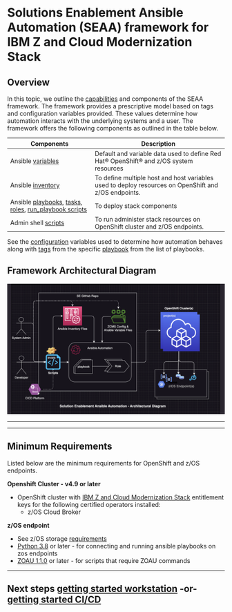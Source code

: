 # Solutions Enablement Ansible Automation (SEAA) framework for IBM Z and Cloud Modernization Stack

## Overview
 In this topic, we outline the [capabilities](/zmodstack-solutions/docs/guide/feature-list.md) and components of the SEAA framework. The framework provides a prescriptive model based on tags and configuration variables provided. These values determine how automation interacts with the underlying systems and a user. The framework offers the following components as outlined in the table below.

<!-- In this topic, we are providing an automation framework and some samples to help you enhance modernization journey by using the stack. The framework provides a prescriptive model based on tags and configuration variables provided. These values determine how automation interacts with the underlying systems and a user. The framework offers you the ansible components as outlined in the table below. -->

|**Components**|**Description**|
|----------------------|---------------|
|Ansible [variables](/zmodstack-solutions/ibm/seaa/ansible/variables/README.md)|Default and variable data used to define Red Hat® OpenShift® and z/OS system resources|
|Ansible [inventory](/zmodstack-solutions/ibm/seaa/ansible/playbooks/inventory/README.md)|To define multiple host and host variables used to deploy resources on OpenShift and z/OS endpoints.
|Ansible [playbooks](/zmodstack-solutions/ibm/seaa/ansible/playbooks/README.md), [tasks](/zmodstack-solutions/ibm/seaa/ansible/tasks/README.md), [roles](/zmodstack-solutions/ibm/seaa/ansible/roles/README.md), [run_playbook scripts](/zmodstack-solutions/ibm/seaa/scripts/run_playbooks/README.md)|To deploy stack components
|Admin shell [scripts](/zmodstack-solutions/ibm/seaa/scripts/admin/README.md) |To run administer stack resources on OpenShift cluster and z/OS endpoints. 

See the [configuration](/zmodstack-solutions/ibm/seaa/ansible/variables/config/seaa_config.yaml) variables used to determine how automation behaves along with [tags](/zmodstack-solutions/docs/guide/seaa-tags.md) from the specific [playbook](/zmodstack-solutions/ibm/seaa/ansible/playbooks/README.md) from the list of playbooks.

## Framework Architectural Diagram
![Architectural Diagram](../images/seaa-architectural-diagram.png)

---
<!-- 
## Automated Solutions
The table here provides an overview of solutions that are considered for automation.
<table>
<thead>
  <tr>
    <th>Product</th>
    <th>Automation Solution</th>
    <th>Supported</th>
  </tr>
</thead>
<tbody>
  <tr>
    <td rowspan="4">IBM z/OS Cloud Broker using <a href="https://www.ibm.com/docs/en/cloud-paks/z-modernization-stack/2023.1?topic=azrpzcb-performing-zos-cloud-broker-tasks-via-kubernetes-native-api-calls" target="_blank" rel="noopener noreferrer">Kubernetes native APIs</a></td>
    <td>Deploy IBM z/OS Package Manager</td>
    <td>:heavy_check_mark:</td>
  </tr>
  <tr>
    <td>Deploy IBM Z Open Automation Utilities</td>
    <td>:heavy_check_mark:</td>
  </tr>
  <tr>
    <td>Deploy IBM Open Enterprise Languages</td>
    <td>:heavy_check_mark:</td>
  </tr>
  <tr>
    <td>Deploy IBM IMS Operator</td>
    <td>WIP</td>
  </tr>
  <tr>
    <td>Wazi DevSpaces</td>
    <td colspan="2">Not automated (under consideration)</td>
  </tr>
  <tr>
    <td>Wazi Sandbox</td>
    <td colspan="2"><ul><li>Not automated (under consideration)</li><li>Secure with RACF Operator - Not automated (under consideration)</li></ul>
</td>
  </tr>
  <tr>
    <td>z/OS Connect EE</td>
    <td colspan="2">Not automated (under consideration)</td>
  </tr>
</tbody>
</table> -->
  
<!-- ## Content
- _acceptance_test - *IBM Internal Use ONLY* - used to verify z/OS Cloud and Modernization Stack components - **Work in Progress**
- ansible - Parent directory for ansible artifacts
  - [roles](ansible/roles) - ansible roles for solution enablement
  - [tasks](ansible/tasks) - common ansible task for solution enablement
  - [playbooks](ansible/playbooks) - ansible playbooks for solution enablement
  - [variables](ansible/variables) - ansible variables used by roles, task and playbooks, and to config automation
- [scripts](scripts) - directory with bash scripts for ansible playbooks and admin task
- [collections](collections) - directory with collections used in playbooks - **Work in Progress**
 -->

<!-- # Configuring and running automation
Please see below the information about minimum requirements, configuring, and running automation from this repo.
*** -->
---
## Minimum Requirements
Listed below are the minimum requirements for OpenShift and z/OS endpoints.
<!-- -<!-- - - Dev Environment:
- ansible-lint -  python -m pip install ansible-lint -->

**Openshift Cluster - v4.9 or later**
- OpenShift cluster with [IBM Z and Cloud Modernization Stack](https://www.ibm.com/docs/en/cloud-paks/z-modernization-stack/latest?topic=installing) entitlement keys for the following certified operators installed:
  - z/OS Cloud Broker<br>

**z/OS endpoint** <!--  (when running z/OS [admin scripts/playbooks](ansible/scripts/admin)) ** Work in Progress  -->
- See z/OS storage [requirements](https://www.ibm.com/docs/en/cloud-paks/z-modernization-stack/2023.1?topic=planning-system-requirements#z-os-storage)
- [Python 3.8](https://www.python.org/downloads/) or later - for connecting and running ansible playbooks on zos endpoints
- [ZOAU 1.1.0](https://www.ibm.com/docs/en/wdfrhcw/1.4.0?topic=components-z-open-automation-utilities) or later -  for scripts that require ZOAU commands <br>


<!-- # Next Steps [setup workstation to run local](/zmodstack-solutions/docs/setup/get-started-local.md) -->
---
## Next steps [getting started workstation](/zmodstack-solutions/docs/setup/get-started-workstation.md) -or- [getting started CI/CD](/zmodstack-solutions/docs/setup/get-started-cicd.md) 
<!-- ## Running automation locally -->
<!-- ### 1. Configure Workstation
a. Export the following environment variables on local machine.
  - **SEAA_CONFIG_PATH_TO_SE_ANSIBLE_ARTIFACTS** - the path to your cloned solutions-enablement repo **[ansible](ansible)** directory.
  - **ANSIBLE_FILTER_PLUGINS** - the path to the filter plugins directory appended to the ansible defaults.
  - **ANSIBLE_LIBRARY** - the path to the library plugins directory appended to the ansible defaults.

b. Optional: **SEAA_CONFIG_PATH_TO_SE_VARIABLES** - the path to ansible variables to use in seaa automation, if different from default location **[ansible/variables](ansible/variables)** directory.<br>
    **Example for unix-like OS terminal:**<br>
    ```
    export SEAA_CONFIG_PATH_TO_SE_ANSIBLE_ARTIFACTS=~/git/zstack/solutions-enablement/scenarios/ansible
    export ANSIBLE_FILTER_PLUGINS=${SEAA_CONFIG_PATH_TO_SE_ANSIBLE_ARTIFACTS}/plugins/filter:~/.ansible/plugins/filter:/usr/share/ansible/plugins/filter
    export ANSIBLE_LIBRARY=${SEAA_CONFIG_PATH_TO_SE_ANSIBLE_ARTIFACTS}/plugins/validation:~/.ansible/plugins:/usr/share/ansible/plugins

    ```
    **Note:** These environment variables can also be added to **.bash_profile** or to environment variables for specific OS.

c. Create Ansible Config file in home directory with the following content, see this [link](https://docs.ansible.com/ansible/latest/reference_appendices/config.html) for details on Ansible config:
  ```
  [defaults]
  # Number of forks Ansible will use to execute tasks on target hosts.
  forks = 25

  # This option preserves variable types during template operations
  jinja2_native=True

  # Colon separated paths in which Ansible will search for Roles.
  roles_path = ${SEAA_CONFIG_PATH_TO_SE_ANSIBLE_ARTIFACTS}/../../../zoscb_e2e/roles:${SEAA_CONFIG_PATH_TO_SE_ANSIBLE_ARTIFACTS}/roles

  # Toggle to control displaying skipped task/host entries in a task in the default callback
  display_skipped_hosts = false

  [ssh_connection]
  # Improvements performance when enabled.
  pipelining = True
  ``` -->

<!--   
### 1. Review and configure default Ansible variables
Review documentation for [variables](ansible/variables) and make any changes as required to configuration or defaults based on automation run.

### 2. Create Default Inventory
Review [sample-inventory.yaml](ansible/playbooks/inventory/sample-inventory.yaml) file and use it to create a local default **inventory.yaml** file in your cloned solutions-enablement repo **[inventory](ansible/playbooks/inventory)** directory. -->

<!--
# Ansible Inventory Notes
- simple-inventory.yaml - ansible inventory file for deploying/undeploying z cloud and modernization stack components across ocp clusters, zos endpoints and ocp projects. Edit this file and rename per usecase/scenarios.

- sample-inventory.yaml - ansible inventory file for deploying/undeploying z cloud and modernization stack components across ocp clusters, zos endpoints and ocp projects. Edit this file and rename per usecase/scenarios.

- All Group - "**all**" inventory default variables for inventory these values will apply to all group variables in iventory unless overrode by the specific group/host
- OCP Hosts Group - "**ocphosts**" grouped variables for Openshift clusters
- z/OS Endpoints Group - "**zosendpoints**" grouped variables for z/OS endpoints

-->
<!-- 
### 3. Run Playbook Script for Deploying Open Enterprise Languages (OEL) Development Environments-aaS
a. 'CD' to the **[run_playbooks](scripts/run_playbooks)** directory in cloned repo and run one or more of the following scenarios by using commands provided here.

  - #### Deploy **z/OS Cloud Broker** and **z/OS Package Manager** - ONLY:<br>
    ```
    ./run-deploy-oel-dev-env.sh
    ```
  - #### Deploy **z/OS Cloud Broker**, **z/OS Package Manager** and **All zProduct Sub-Operators, No product instances**.<br>
    ```
    ./run-deploy-oel-dev-env.sh --tags=oel-dev --extra-vars=seaa_deploy_software_instances=false
    ```
 - #### Deploy **z/OS Cloud Broker**, **z/OS Package Manager** with **ZOAU** and **Python**:<br>
    ```
    ./run-deploy-oel-dev-env.sh --tags=python,zoau
    ```
 - #### Undeploy **z/OS Cloud Broker**, **z/OS Package Manager** and **All zProduct Sub-Operators or Instances**.<br>
    ```
    ./run-undeploy-oel-dev-env.sh --tags=oel-dev
    ```
## Using SEAA Test Harness
 - **TODO** - work in progress 
 
 -->


